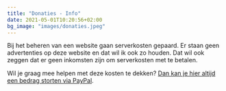 ```yaml
---
title: "Donaties - Info"
date: 2021-05-01T10:20:56+02:00
bg_image: "images/donaties.jpeg"
---
```

Bij het beheren van een website gaan serverkosten gepaard.
Er staan geen advertenties op deze website en dat wil ik ook zo houden.
Dat wil ook zeggen dat er geen inkomsten zijn om serverkosten met te betalen.


Wil je graag mee helpen met deze kosten te dekken?
[Dan kan je hier altijd een bedrag storten via PayPal](https://www.paypal.com/donate?hosted_button_id=KBQ48HAECNC56).
